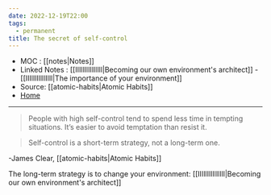 ```yaml
---
date: 2022-12-19T22:00
tags:
  - permanent
title: The secret of self-control
---
```

- MOC : [[notes|Notes]]
- Linked Notes : [[IIIllIlIIlIlIll|Becoming our own environment's architect]] - [[IIIlllIIlIlIlll|The importance of your environment]]
- Source: [[atomic-habits|Atomic Habits]]
- [Home](https://misudashi.ga/)
----------
> People with high self-control tend to spend less time in tempting situations. It’s easier to avoid temptation than resist it.

> Self-control is a short-term strategy, not a long-term one.

-James Clear, [[atomic-habits|Atomic Habits]]

The long-term strategy is to change your environment: [[IIIllIlIIlIlIll|Becoming our own environment's architect]]